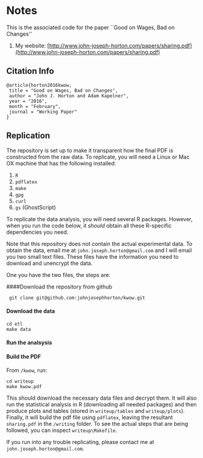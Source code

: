 # Notes

This is the associated code for the paper ``Good on Wages, Bad on Changes'' 

1. My website: [http://www.john-joseph-horton.com/papers/sharing.pdf](http://www.john-joseph-horton.com/papers/sharing.pdf)

## Citation Info

```
@article{horton2016kwow,
 title = "Good on Wages, Bad on Changes",
 author = "John J. Horton and Adam Kapelner",
 year = "2016",
 month = "February",
 journal = "Working Paper" 
}	  

```

## Replication

The repository is set up to make it transparent how the final PDF is constructed from the raw data. 
To replicate, you will need a Linux or Mac OX machine that has the following installed:

1. `R`
1. `pdflatex`
1. `make`
1. `gpg`
1. `curl`
1. `gs` (GhostScript)

To replicate the data analysis, you will need several R packages.
However, when you run the code below, it *should* obtain all these R-specific dependencies you need. 

Note that this repository does not contain the actual experimental data.
To obtain the data, email me at `john.joseph.horton@gmail.com` and I will email you two small text files.
These files have the information you need to download and unencrypt the data. 

One you have the two files, the steps are:

####Download the repository from github
```
 git clone git@github.com:johnjosephhorton/kwow.git 
```
#### Download the data

```
cd etl
make data
```

#### Run the analsysis

#### Build the PDF
From `/kwow`, run: 
```
cd writeup
make kwow.pdf
```
This should download the necessary data files and decrypt them.
It will also run the statistical analysis in R (downloading all needed packages) and then produce plots and tables (stored in `writeup/tables` and `writeup/plots`). 
Finally, it will build the pdf file using `pdflatex`, leaving the resultant `sharing.pdf` in the `/writing` folder.
To see the actual steps that are being followed, you can inspect `writeup\Makefile`.

If you run into any trouble replicating, please contact me at ``john.joseph.horton@gmail.com``. 


